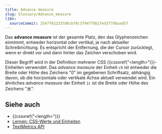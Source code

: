 ```yaml
---
title: Advance measure
slug: Glossary/Advance_measure
l10n:
  sourceCommit: 2547f622337d6cbf8c3794776b17ed377d6aad57
---
```


Das **advance measure** ist der gesamte Platz, den das Glyphenzeichen einnimmt, entweder horizontal oder vertikal, je nach aktueller Schreibrichtung. Es entspricht der Entfernung, die der Cursor zurücklegt, wenn er direkt vor und dann hinter das Zeichen verschoben wird.

Dieser Begriff wird in der Definition mehrerer CSS {{cssxref("&lt;length&gt;")}}-Einheiten verwendet. Das _advance measure_ der Einheit `ch` ist entweder die Breite oder Höhe des Zeichens "0" im gegebenen Schriftsatz, abhängig davon, ob die horizontale oder vertikale Achse aktuell verwendet wird. Ein ähnliches _advance measure_ der Einheit `ic` ist die Breite oder Höhe des Zeichens "水".

## Siehe auch

- {{cssxref("&lt;length&gt;")}}
- [Lernen: CSS-Werte und Einheiten](/de/docs/Learn_web_development/Core/Styling_basics/Values_and_units)
- [TextMetrics API](/de/docs/Web/API/TextMetrics)
